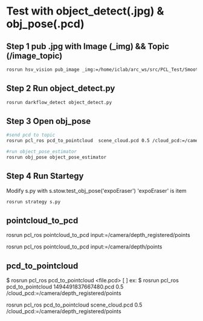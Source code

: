 
# Test with object_detect(.jpg) & obj_pose(.pcd)

## Step 1 pub .jpg  with Image (_img)  &&  Topic (/image_topic)
```bash
rosrun hsv_vision pub_image _img:=/home/iclab/arc_ws/src/PCL_Test/SmoothNormal/pcd_testdata/left0003.jpg /image_topic:=/camera/rgb/image_raw
```

## Step 2 Run object_detect.py
```bash
rosrun darkflow_detect object_detect.py
```

## Step 3 Open obj_pose
```bash
#send pcd to topic
rosrun pcl_ros pcd_to_pointcloud  scene_cloud.pcd 0.5 /cloud_pcd:=/camera/depth_registered/points

#run object_pose_estimator
rosrun obj_pose object_pose_estimator
```

## Step 4 Run Startegy

Modify s.py with 
s.stow.test_obj_pose('expoEraser')
'expoEraser' is item

```bash 
rosrun strategy s.py
```



## pointcloud_to_pcd ##
rosrun pcl_ros pointcloud_to_pcd input:=/camera/depth_registered/points

rosrun pcl_ros pointcloud_to_pcd input:=/camera/depth/points


## pcd_to_pointcloud ##
$ rosrun pcl_ros pcd_to_pointcloud <file.pcd> [ <interval> ]
ex: 
$ rosrun pcl_ros pcd_to_pointcloud  1494491837667480.pcd 0.5 /cloud_pcd:=/camera/depth_registered/points

rosrun pcl_ros pcd_to_pointcloud  scene_cloud.pcd 0.5 /cloud_pcd:=/camera/depth_registered/points
